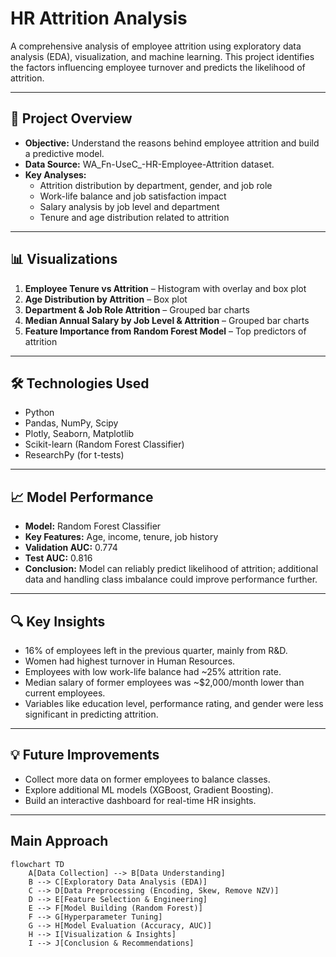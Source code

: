 # HR Attrition Analysis

A comprehensive analysis of employee attrition using exploratory data analysis (EDA), visualization, and machine learning. This project identifies the factors influencing employee turnover and predicts the likelihood of attrition.

---

## 📝 Project Overview

- **Objective:** Understand the reasons behind employee attrition and build a predictive model.  
- **Data Source:** WA_Fn-UseC_-HR-Employee-Attrition dataset.  
- **Key Analyses:**  
  - Attrition distribution by department, gender, and job role  
  - Work-life balance and job satisfaction impact  
  - Salary analysis by job level and department  
  - Tenure and age distribution related to attrition  

---
## 📊 Visualizations

1. **Employee Tenure vs Attrition** – Histogram with overlay and box plot  
2. **Age Distribution by Attrition** – Box plot  
3. **Department & Job Role Attrition** – Grouped bar charts  
4. **Median Annual Salary by Job Level & Attrition** – Grouped bar charts  
5. **Feature Importance from Random Forest Model** – Top predictors of attrition  

---

## 🛠️ Technologies Used

- Python  
- Pandas, NumPy, Scipy  
- Plotly, Seaborn, Matplotlib  
- Scikit-learn (Random Forest Classifier)  
- ResearchPy (for t-tests)  

---

## 📈 Model Performance

- **Model:** Random Forest Classifier  
- **Key Features:** Age, income, tenure, job history  
- **Validation AUC:** 0.774  
- **Test AUC:** 0.816  
- **Conclusion:** Model can reliably predict likelihood of attrition; additional data and handling class imbalance could improve performance further.  

---

## 🔍 Key Insights

- 16% of employees left in the previous quarter, mainly from R&D.  
- Women had highest turnover in Human Resources.  
- Employees with low work-life balance had ~25% attrition rate.  
- Median salary of former employees was ~$2,000/month lower than current employees.  
- Variables like education level, performance rating, and gender were less significant in predicting attrition.  

---

## 💡 Future Improvements

- Collect more data on former employees to balance classes.  
- Explore additional ML models (XGBoost, Gradient Boosting).  
- Build an interactive dashboard for real-time HR insights.  

---
## Main Approach

```mermaid
flowchart TD
    A[Data Collection] --> B[Data Understanding]
    B --> C[Exploratory Data Analysis (EDA)]
    C --> D[Data Preprocessing (Encoding, Skew, Remove NZV)]
    D --> E[Feature Selection & Engineering]
    E --> F[Model Building (Random Forest)]
    F --> G[Hyperparameter Tuning]
    G --> H[Model Evaluation (Accuracy, AUC)]
    H --> I[Visualization & Insights]
    I --> J[Conclusion & Recommendations]
